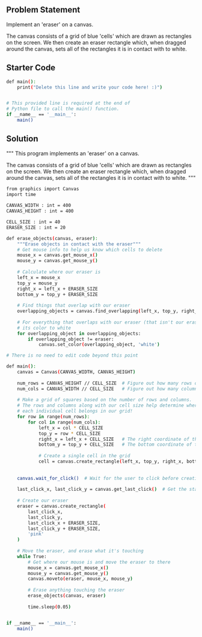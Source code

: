 ## Problem Statement

Implement an 'eraser' on a canvas. 

The canvas consists of a grid of blue 'cells' which are drawn as rectangles on the screen. We then create an eraser rectangle which, when dragged around the canvas, sets all of the rectangles it is in contact with to white.

## Starter Code

```bash
def main():
    print("Delete this line and write your code here! :)")


# This provided line is required at the end of
# Python file to call the main() function.
if __name__ == '__main__':
    main()
```

## Solution

"""
This program implements an 'eraser' on a canvas. 

The canvas consists of a grid of blue 'cells' which are drawn 
as rectangles on the screen. We then create an eraser rectangle
which, when dragged around the canvas, sets all of the rectangles 
it is in contact with to white.
"""
```bash
from graphics import Canvas
import time
    
CANVAS_WIDTH : int = 400
CANVAS_HEIGHT : int = 400

CELL_SIZE : int = 40
ERASER_SIZE : int = 20

def erase_objects(canvas, eraser):
    """Erase objects in contact with the eraser"""
    # Get mouse info to help us know which cells to delete
    mouse_x = canvas.get_mouse_x()
    mouse_y = canvas.get_mouse_y()
    
    # Calculate where our eraser is
    left_x = mouse_x
    top_y = mouse_y
    right_x = left_x + ERASER_SIZE
    bottom_y = top_y + ERASER_SIZE
    
    # Find things that overlap with our eraser
    overlapping_objects = canvas.find_overlapping(left_x, top_y, right_x, bottom_y)
    
    # For everything that overlaps with our eraser (that isn't our eraser), change
    # its color to white
    for overlapping_object in overlapping_objects:
        if overlapping_object != eraser:
            canvas.set_color(overlapping_object, 'white')

# There is no need to edit code beyond this point

def main():
    canvas = Canvas(CANVAS_WIDTH, CANVAS_HEIGHT)
    
    num_rows = CANVAS_HEIGHT // CELL_SIZE  # Figure out how many rows of cells we need
    num_cols = CANVAS_WIDTH // CELL_SIZE   # Figure out how many columns of cells we need
    
    # Make a grid of squares based on the number of rows and columns.
    # The rows and columns along with our cell size help determine where
    # each individual cell belongs in our grid!
    for row in range(num_rows):
        for col in range(num_cols):
            left_x = col * CELL_SIZE
            top_y = row * CELL_SIZE
            right_x = left_x + CELL_SIZE   # The right coordinate of the cell is CELL_SIZE pixels away from the left
            bottom_y = top_y + CELL_SIZE   # The bottom coordinate of the cell is CELL_SIZE pixels away from the top
            
            # Create a single cell in the grid
            cell = canvas.create_rectangle(left_x, top_y, right_x, bottom_y, 'blue')
            
            
    canvas.wait_for_click()  # Wait for the user to click before creating the eraser
    
    last_click_x, last_click_y = canvas.get_last_click()  # Get the starting location for the eraser
    
    # Create our eraser
    eraser = canvas.create_rectangle(
        last_click_x, 
        last_click_y, 
        last_click_x + ERASER_SIZE, 
        last_click_y + ERASER_SIZE, 
        'pink'
    )
    
    # Move the eraser, and erase what it's touching
    while True:
        # Get where our mouse is and move the eraser to there
        mouse_x = canvas.get_mouse_x()
        mouse_y = canvas.get_mouse_y()
        canvas.moveto(eraser, mouse_x, mouse_y)
        
        # Erase anything touching the eraser
        erase_objects(canvas, eraser) 
        
        time.sleep(0.05)


if __name__ == '__main__':
    main()
```